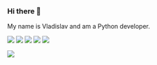 ### Hi there 👋

<!--
**Xewus/Xewus** is a ✨ _special_ ✨ repository because its `README.md` (this file) appears on your GitHub profile.

Here are some ideas to get you started:

- 🔭 I’m currently working on ...
- 🌱 I’m currently learning ...
- 👯 I’m looking to collaborate on ...
- 🤔 I’m looking for help with ...
- 💬 Ask me about ...
- 📫 How to reach me: ...
- 😄 Pronouns: ...
- ⚡ Fun fact: ...
-->
My name is Vladislav and am a Python developer.    

![](https://img.shields.io/badge/PYTHON-blue)
![](https://img.shields.io/badge/Django-green)
![](https://img.shields.io/badge/FastAPI-green)
![](https://img.shields.io/badge/Scrapy-green)
![](https://img.shields.io/badge/-SQLAlchemy-green)
       
![](https://komarev.com/ghpvc/?username=Xewus)
